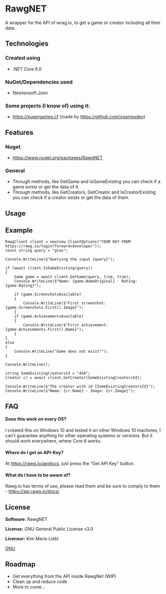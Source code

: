 # RawgNET
A wrapper for the API of wrag.io, to get a game or creator including all their data.

## Technologies

### Created using
- .NET Core 6.0

### NuGet/Dependencies used
- Newtonsoft.Json

### Some projects (I know of) using it:
- https://supergames.cf (made by https://github.com/sgamesdev)

## Features

### Nuget
- https://www.nuget.org/packages/RawgNET

### General
- Through methods, like GetGame and IsGameExisting you can check if a game exists or get the data of it.
- Through methods, like GetCreators, GetCreator and IsCreatorExisting you can check if a creator exists or get the data of them.

## Usage

## Example

```
RawgClient client = new(new ClientOptions("YOUR KEY FROM https://rawg.io/login?forward=developer"));
const string query = "gtav";

Console.WriteLine($"Querying the input {query}");

if (await client.IsGameExisting(query))
{
	Game game = await client.GetGame(query, true, true);
	Console.WriteLine($"Name: {game.NameOriginal} - Rating: {game.Rating}");

	if (game.ScreenshotsAvailable)
	{
		Console.WriteLine($"First screenshot: {game.Screenshots.First().Image}");
	}
	if (game.AchievementsAvailable)
	{
		Console.WriteLine($"First achievement: {game.Achievements.First().Name}");
	}
}
else
{
	Console.WriteLine("Game does not exist!");
}

Console.WriteLine();

string SomeExistingCreatorsId = "444";
Creator cr = await client.GetCreator(SomeExistingCreatorsId);

Console.WriteLine($"The creator with id {SomeExistingCreatorsId}");
Console.WriteLine($"Name: {cr.Name} - Image: {cr.Image}");
```

## FAQ

#### Does this work on every OS?

I created this on Windows 10 and tested it on other Windows 10 machines, I can't guarantee anything for other operating systems or versions. But it should work everywhere, where Core 6 works.

#### Where do I get an API-Key?

At https://rawg.io/apidocs, just press the "Get API Key" button.

#### What do I have to be aware of?

Rawg.io has terms of use, please read them and be sure to comply to them - https://api.rawg.io/docs/

## License

**Software:** RawgNET

**License:** GNU General Public License v3.0

**Licensor:** Kim Mario Liebl

[GNU](https://choosealicense.com/licenses/gpl-3.0/)

## Roadmap

- Get everything from the API inside RawgNet (WIP)
- Clean up and reduce code
- More to come…